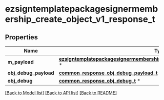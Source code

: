 # ezsigntemplatepackagesignermembership_create_object_v1_response_t

## Properties
Name | Type | Description | Notes
------------ | ------------- | ------------- | -------------
**m_payload** | [**ezsigntemplatepackagesignermembership_create_object_v1_response_m_payload_t**](ezsigntemplatepackagesignermembership_create_object_v1_response_m_payload.md) \* |  | 
**obj_debug_payload** | [**common_response_obj_debug_payload_t**](common_response_obj_debug_payload.md) \* |  | [optional] 
**obj_debug** | [**common_response_obj_debug_t**](common_response_obj_debug.md) \* |  | [optional] 

[[Back to Model list]](../README.md#documentation-for-models) [[Back to API list]](../README.md#documentation-for-api-endpoints) [[Back to README]](../README.md)


